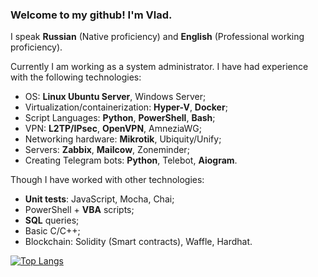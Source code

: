 ### Welcome to my github! I'm Vlad. 

I speak **Russian** (Native proficiency) and **English** (Professional working proficiency).

Currently I am working as a system administrator. I have had experience with the following technologies:
- OS: **Linux Ubuntu Server**, Windows Server;
- Virtualization/containerization: **Hyper-V**, **Docker**;
- Script Languages: **Python**, **PowerShell**, **Bash**;
- VPN: **L2TP/IPsec**, **OpenVPN**, AmneziaWG;
- Networking hardware: **Mikrotik**, Ubiquity/Unify;
- Servers: **Zabbix**, **Mailcow**, Zoneminder;
- Creating Telegram bots: **Python**, Telebot, **Aiogram**.

Though I have worked with other technologies:
- **Unit tests**: JavaScript, Mocha, Chai;
- PowerShell + **VBA** scripts;
- **SQL** queries;
- Basic C/C++;
- Blockchain: Solidity (Smart contracts), Waffle, Hardhat.

[![Top Langs](https://github-readme-stats.vercel.app/api/top-langs/?username=poorjude&layout=compact)](https://github.com/anuraghazra/github-readme-stats)
